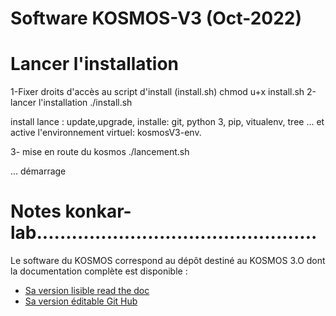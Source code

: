 # Software KOSMOS-V3 (Oct-2022)
# Lancer l'installation
1-Fixer droits d'accès au script d'install (install.sh)
  chmod u+x install.sh
2-lancer l'installation
  ./install.sh

install lance : update,upgrade, installe: git, python 3, pip, vitualenv, tree ...
et active l'environnement virtuel: kosmosV3-env.

3- mise en route du kosmos
  ./lancement.sh

  ... démarrage

# Notes konkar-lab................................................
Le software du KOSMOS correspond au dépôt destiné au KOSMOS 3.O dont la documentation complète est disponible :
 - [Sa version lisible read the doc](https://kosmos30.readthedocs.io/fr/latest/)
 - [Sa version éditable Git Hub](https://github.com/KonkArLab/KOSMOS)